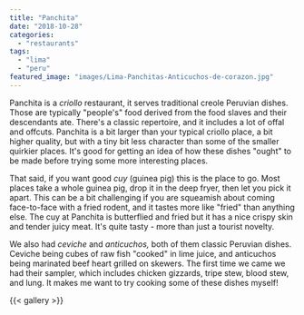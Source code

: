 ```yaml
---
title: "Panchita"
date: "2018-10-28"
categories: 
  - "restaurants"
tags: 
  - "lima"
  - "peru"
featured_image: "images/Lima-Panchitas-Anticuchos-de-corazon.jpg"
---
```

Panchita is a _criollo_ restaurant, it serves traditional creole
Peruvian dishes. Those are typically "people's" food derived from the
food slaves and their descendants ate. There's a classic repertoire,
and it includes a lot of offal and offcuts.  Panchita is a bit larger
than your typical criollo place, a bit higher quality, but with a tiny
bit less character than some of the smaller quirkier places. It's good
for getting an idea of how these dishes "ought" to be made before
trying some more interesting places.

That said, if you want good _cuy_ (guinea pig) this is the place to
go. Most places take a whole guinea pig, drop it in the deep fryer,
then let you pick it apart. This can be a bit challenging if you are
squeamish about coming face-to-face with a fried rodent, and it tastes
more like "fried" than anything else. The cuy at Panchita is
butterflied and fried but it has a nice crispy skin and tender juicy
meat. It's quite tasty - more than just a tourist novelty.

We also had _ceviche_ and _anticuchos,_ both of them classic Peruvian
dishes. Ceviche being cubes of raw fish "cooked" in lime juice, and
anticuchos being marinated beef heart grilled on skewers. The first
time we came we had their sampler, which includes chicken gizzards,
tripe stew, blood stew, and lung. It makes me want to try cooking some
of these dishes myself!

{{< gallery >}}
